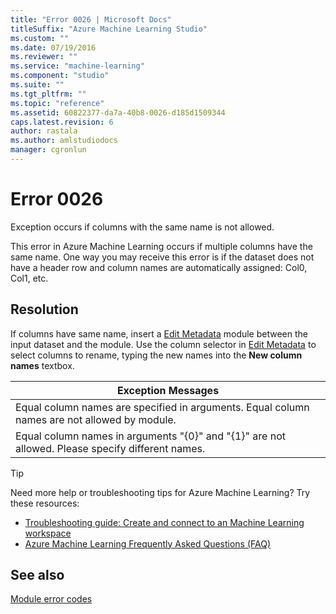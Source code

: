 ```yaml
---
title: "Error 0026 | Microsoft Docs"
titleSuffix: "Azure Machine Learning Studio"
ms.custom: ""
ms.date: 07/19/2016
ms.reviewer: ""
ms.service: "machine-learning"
ms.component: "studio"
ms.suite: ""
ms.tgt_pltfrm: ""
ms.topic: "reference"
ms.assetid: 60822377-da7a-40b8-0026-d185d1509344
caps.latest.revision: 6
author: rastala
ms.author: amlstudiodocs
manager: cgronlun
---
```

# Error 0026  
 Exception occurs if columns with the same name is not allowed.  
  
 This error in Azure Machine Learning occurs if multiple columns have the same name. One way you may receive this error is if the dataset does not have a header row and column names are automatically assigned: Col0, Col1, etc.  
  
## Resolution  
 If columns have same name, insert a [Edit Metadata](../edit-metadata.md) module between the input dataset and the module. Use the column selector in [Edit Metadata](../edit-metadata.md) to select columns to rename, typing the new names into the **New column names** textbox.  
  
|Exception Messages|  
|------------------------|  
|Equal column names are specified in arguments. Equal column names are not allowed by module.|  
|Equal column names in arguments "{0}" and "{1}" are not allowed. Please specify different names.|  
  
 > [!TIP]
 >  Need more help or troubleshooting tips for Azure Machine Learning? Try these resources:  
 >  
 >  -  [Troubleshooting guide: Create and connect to an Machine Learning workspace](https://azure.microsoft.com/documentation/articles/machine-learning-troubleshooting-creating-ml-workspace/)  
 >  -  [Azure Machine Learning Frequently Asked Questions (FAQ)](https://azure.microsoft.com/documentation/articles/machine-learning/studio/faq/)  
  
## See also  
 [Module error codes](../machine-learning-module-error-codes.md)